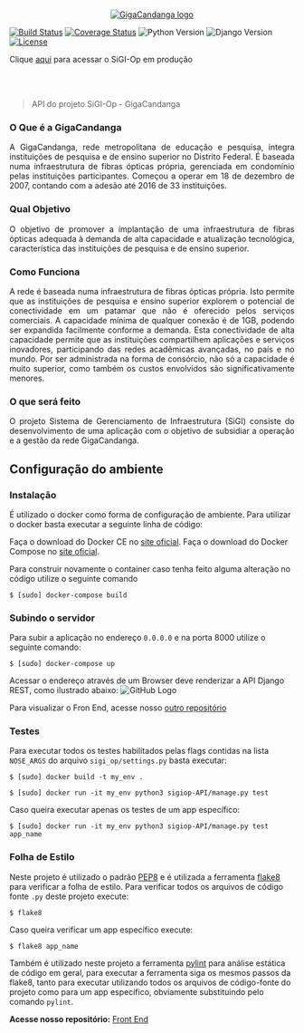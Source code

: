 <p align="center">
  <br>
    <a href="https://github.com/fga-gpp-mds/2017.2-SiGI-Op_API/wiki">
      <img src="https://github.com/fga-gpp-mds/2017.2-SiGI-Op_API/wiki/logo_gigacandanga.png" alt="GigaCandanga logo">
    </a>
</p>

<p align="center">

  [![Build Status](https://travis-ci.org/fga-gpp-mds/2017.2-SiGI-Op_API.svg?branch=master)](https://travis-ci.org/fga-gpp-mds/2017.2-SiGI-Op_API) [![Coverage Status](https://coveralls.io/repos/github/fga-gpp-mds/2017.2-SiGI-Op_API/badge.svg?branch=master)](https://coveralls.io/github/fga-gpp-mds/2017.2-SiGI-Op_API?branch=master) ![Python Version](https://img.shields.io/badge/python-3.5-blue.svg) ![Django Version](https://img.shields.io/badge/Django-1.11.4-green.svg) [![License](https://img.shields.io/badge/License-BSD%203--Clause-blue.svg)](https://opensource.org/licenses/BSD-3-Clause)
</p>

Clique [aqui](https://sigi-op.herokuapp.com/) para acessar o SiGI-Op em produção

<br></br>
> API do projeto SiGI-Op - GigaCandanga


### O Que é a GigaCandanga
<p align=justify>
A GigaCandanga, rede metropolitana de educação e pesquisa, integra instituições de pesquisa e de ensino superior no Distrito Federal. É baseada numa infraestrutura de fibras ópticas própria, gerenciada em condomínio pelas instituições participantes. Começou a operar em 18 de dezembro de 2007, contando com a adesão até 2016 de 33 instituições.
</p>

### Qual Objetivo
<p align=justify>
O objetivo de promover a implantação de uma infraestrutura de fibras ópticas adequada à demanda de alta capacidade e atualização tecnológica, característica das instituições de pesquisa e de ensino superior.
</p>

### Como Funciona
<p align=justify>
A rede é baseada numa infraestrutura de fibras ópticas própria. Isto permite que as instituições de pesquisa e ensino superior explorem o potencial de conectividade em um patamar que não é oferecido pelos serviços comerciais. A capacidade mínima de qualquer conexão é de 1GB, podendo ser expandida facilmente conforme a demanda. Esta conectividade de alta capacidade permite que as instituições compartilhem aplicações e serviços inovadores, participando das redes acadêmicas avançadas, no país e no mundo. Por ser administrada na forma de consórcio, não só a capacidade é muito superior, como também os custos envolvidos são significativamente menores.
</p>

### O que será feito
<p align=justify>
O projeto Sistema de Gerenciamento de Infraestrutura (SiGI) consiste do desenvolvimento de uma aplicação com o objetivo de subsidiar a operação e a gestão da rede GigaCandanga.
</p>

## Configuração do ambiente

### Instalação

É utilizado o docker como forma de configuração de ambiente. Para utilizar o docker basta executar a seguinte linha de código:

Faça o download do Docker CE no [site oficial](https://docs.docker.com/engine/installation/).
Faça o download do Docker Compose no [site oficial](https://docs.docker.com/compose/install/).

Para construir novamente o container caso tenha feito alguma alteração no código utilize o seguinte comando

```
$ [sudo] docker-compose build
```

### Subindo o servidor

Para subir a aplicação no endereço `0.0.0.0` e na porta 8000 utilize o seguinte comando:

```
$ [sudo] docker-compose up
```

Acessar o endereço através de um Browser deve renderizar a API Django REST, como ilustrado abaixo:
![GitHub Logo](https://image.ibb.co/dVDokG/back.png)

Para visualizar o Fron End, acesse nosso [outro repositório](https://github.com/fga-gpp-mds/2017.2-SiGI-Op)

### Testes

Para executar todos os testes habilitados pelas flags contidas na lista `NOSE_ARGS` do arquivo `sigi_op/settings.py` basta executar:

```
$ [sudo] docker build -t my_env .
```

```
$ [sudo] docker run -it my_env python3 sigiop-API/manage.py test
```

Caso queira executar apenas os testes de um app específico:

```
$ [sudo] docker run -it my_env python3 sigiop-API/manage.py test app_name
```

### Folha de Estilo

Neste projeto é utilizado o padrão [PEP8](https://www.python.org/dev/peps/pep-0008/) e é utilizada a ferramenta [flake8](https://pypi.python.org/pypi/flake8) para verificar a folha de estilo. Para verificar todos os arquivos de código fonte `.py` deste projeto execute:

```
$ flake8
```

Caso queira verificar um app específico execute:

```
$ flake8 app_name
```

Também é utilizado neste projeto a ferramenta [pylint](https://www.pylint.org/) para análise estática de código em geral,
para executar a ferramenta siga os mesmos passos da flake8, tanto para executar utilizando todos os arquivos de código-fonte
do projeto como para um app específico, obviamente substituindo pelo comando `pylint`.

<p align="justify">
  <b>Acesse nosso repositório:</b>
    <a href="https://github.com/fga-gpp-mds/2017.2-SiGI-Op">Front End<br>
    </a>
</p>
